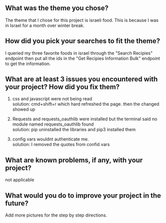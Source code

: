 ## What was the theme you chose?
The theme that I chose for this project is israeli food. This is because I was in 
Israel for a month over winter break.

## How did you pick your searches to fit the theme?
I queried my three favorite foods in israel through the "Search Recipies" endpoint then put all the 
ids in the "Get Recipies Information Bulk" endpoint to get the information. 

## What are at least 3 issues you encountered with your project? How did you fix them?
1. css and javascript were not being read<br />
  solution: cmd+shift+r which hard refreshed the page. then the changed showed up
  
2. Requests and requests_oauthlib were installed but the terminal said no module named requests_oauthlib found<br />
  solution: pip uninstalled the libraries and pip3 installed them
  
3. config vars wouldnt authenticate me.<br />
  solution: I removed the quotes from confid vars

## What are known problems, if any, with your project?
not applicable

## What would you do to improve your project in the future?
Add more pictures for the step by step directions.
